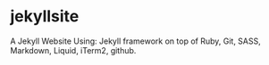# jekyllsite
A Jekyll Website
Using: Jekyll framework on top of Ruby, Git, SASS, Markdown, Liquid, iTerm2, github.
